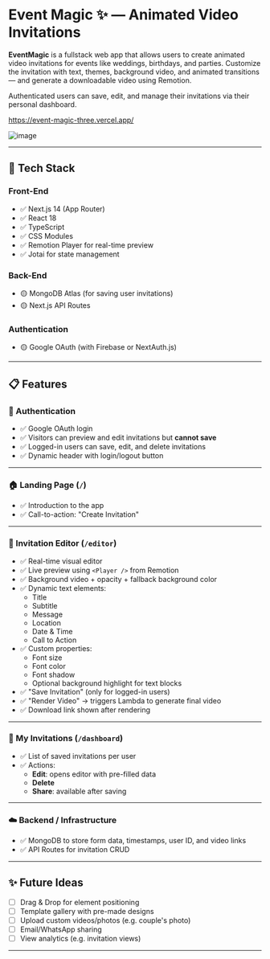 # Event Magic ✨ — Animated Video Invitations

**EventMagic** is a fullstack web app that allows users to create animated video invitations for events like weddings, birthdays, and parties. Customize the invitation with text, themes, background video, and animated transitions — and generate a downloadable video using Remotion.

Authenticated users can save, edit, and manage their invitations via their personal dashboard.

https://event-magic-three.vercel.app/


![image](https://github.com/user-attachments/assets/64c6959a-ff33-4016-a56e-af5c955eb9ba)

---

## 🚀 Tech Stack

### Front-End

- ✅ Next.js 14 (App Router)
- ✅ React 18
- ✅ TypeScript
- ✅ CSS Modules
- ✅ Remotion Player for real-time preview
- ✅ Jotai for state management

### Back-End

- 🟡 MongoDB Atlas (for saving user invitations)
- 🟡 Next.js API Routes

### Authentication

- 🟡 Google OAuth (with Firebase or NextAuth.js)

---

## 📋 Features

### 🔐 Authentication

- ✅ Google OAuth login
- ✅ Visitors can preview and edit invitations but **cannot save**
- ✅ Logged-in users can save, edit, and delete invitations
- ✅ Dynamic header with login/logout button

---

### 🏠 Landing Page (`/`)

- ✅ Introduction to the app
- ✅ Call-to-action: "Create Invitation"

---

### 🎨 Invitation Editor (`/editor`)

- ✅ Real-time visual editor
- ✅ Live preview using `<Player />` from Remotion
- ✅ Background video + opacity + fallback background color
- ✅ Dynamic text elements:
  - Title
  - Subtitle
  - Message
  - Location
  - Date & Time
  - Call to Action
- ✅ Custom properties:
  - Font size
  - Font color
  - Font shadow
  - Optional background highlight for text blocks
- ✅ "Save Invitation" (only for logged-in users)
- ✅ "Render Video" → triggers Lambda to generate final video
- ✅ Download link shown after rendering

---

### 📂 My Invitations (`/dashboard`)

- ✅ List of saved invitations per user
- ✅ Actions:
  - **Edit**: opens editor with pre-filled data
  - **Delete**
  - **Share**: available after saving

---

### ☁️ Backend / Infrastructure

- ✅ MongoDB to store form data, timestamps, user ID, and video links
- ✅ API Routes for invitation CRUD

---

## ✨ Future Ideas

- [ ] Drag & Drop for element positioning
- [ ] Template gallery with pre-made designs
- [ ] Upload custom videos/photos (e.g. couple's photo)
- [ ] Email/WhatsApp sharing
- [ ] View analytics (e.g. invitation views)

---
